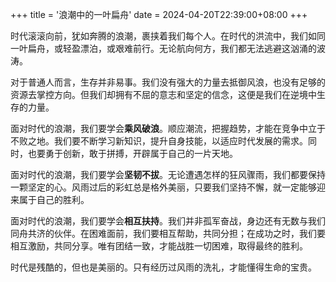 +++
title = '浪潮中的一叶扁舟'
date = 2024-04-20T22:39:00+08:00
+++

时代滚滚向前，犹如奔腾的浪潮，裹挟着我们每个人。在时代的洪流中，我们如同一叶扁舟，或轻盈漂泊，或艰难前行。无论航向何方，我们都无法逃避这汹涌的波涛。

<!--more-->

对于普通人而言，生存并非易事。我们没有强大的力量去抵御风浪，也没有足够的资源去掌控方向。但我们却拥有不屈的意志和坚定的信念，这便是我们在逆境中生存的力量。

面对时代的浪潮，我们要学会**乘风破浪**。顺应潮流，把握趋势，才能在竞争中立于不败之地。我们要不断学习新知识，提升自身技能，以适应时代发展的需求。同时，也要勇于创新，敢于拼搏，开辟属于自己的一片天地。

面对时代的浪潮，我们要学会**坚韧不拔**。无论遭遇怎样的狂风骤雨，我们都要保持一颗坚定的心。风雨过后的彩虹总是格外美丽，只要我们坚持不懈，就一定能够迎来属于自己的胜利。

面对时代的浪潮，我们要学会**相互扶持**。我们并非孤军奋战，身边还有无数与我们同舟共济的伙伴。在困难面前，我们要相互帮助，共同分担；在成功之时，我们要相互激励，共同分享。唯有团结一致，才能战胜一切困难，取得最终的胜利。

时代是残酷的，但也是美丽的。只有经历过风雨的洗礼，才能懂得生命的宝贵。